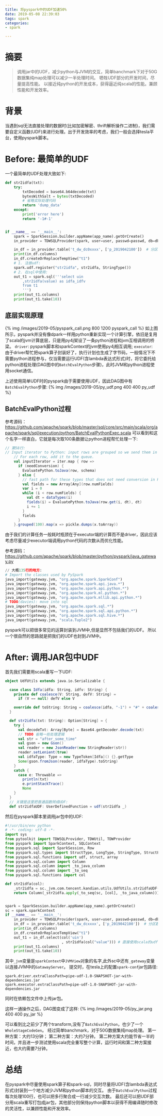 ```yaml
---
title: 将pyspark中的UDF加速50%
date: 2019-05-08 22:39:03
tags: spark
categories:
- spark

---
```


# 摘要
> 调用jar中的UDF，减少python与JVM的交互，简单banchmark下对于50G数据集纯map处理可以减少一半处理时间。
牺牲UDF部分的开发时间，尽量提高性能。
以接近纯python的开发成本，获得逼近纯scala的性能。兼顾性能和开发效率。

# 背景
  当遇到sql无法直接处理的数据时(比如加密解密、thrift解析操作二进制)，我们需要自定义函数(UDF)来进行处理。出于开发效率的考虑，我们一般会选择tesla平台，使用pyspark脚本。
  
# Before: 最简单的UDF
一个最简单的UDF处理大致如下:
```python
def str2idfa(txt):
    try:
        txtDecoded = base64.b64decode(txt)
        bytesWithSalt = bytes(txtDecoded)
        # 省略实际处理代码
        return 'dump_data'
    except:
        print('error here')
        return '-1#-1'


if __name__ == '__main__':
    spark = SparkSession.builder.appName(app_name).getOrCreate()
    in_provider = TDWSQLProvider(spark, user=user, passwd=passwd, db=db_name)

    in_df = in_provider.table('t_dw_dc0xxxx', ['p_2019042100'])  # 分区数组
    print(in_df.columns)
    in_df.createOrReplaceTempView("t1")
    # 1. 注册udf:
    spark.udf.register("str2idfa", str2idfa, StringType())
    # 2. 在sql中使用:
    out_t1 = spark.sql('''select uin
        ,str2idfa(value) as idfa_idfv
        from t1
        ''')
    print(out_t1.columns)
    print(out_t1.take(10))
```

## 底层实现原理
{% img /images/2019-05/pyspark_call.png 800 1200 pyspark_call %}
  如上图所示，pyspark并没有像dpark一样用python重新实现一个计算引擎，依旧是复用了scala的jvm计算底层，只是用py4j架设了一条python进程和jvm互相调用的桥梁。
  `driver`:  pyspark脚本和sparkContext的jvm使用py4j相互调用;
  `executor`: 由于driver帮忙把spark算子封装好了，执行计划也生成了字节码，一般情况下不需要python进程参与，仅当需要运行UDF(含lambda表达式形式)时，将它委托给python进程处理(DAG图中的`BatchEvalPython`步骤)，此时JVM和python进程使用socket通信。
  
   上述使用简单UDF时的pyspark由于需要使用UDF，因此DAG图中有`BatchEvalPython`步骤:
   {% img /images/2019-05/py_udf.png 400 400 py_udf %}
  
## BatchEvalPython过程
参考源码：https://github.com/apache/spark/blob/master/sql/core/src/main/scala/org/apache/spark/sql/execution/python/BatchEvalPythonExec.scala
可以看到和这个名字一样直白，它就是每次取100条数据让python进程帮忙处理一下:
```scala
// 第58行:
// Input iterator to Python: input rows are grouped so we send them in batches to Python.
    // For each row, add it to the queue.
    val inputIterator = iter.map { row =>
      if (needConversion) {
        EvaluatePython.toJava(row, schema)
      } else {
        // fast path for these types that does not need conversion in Python
        val fields = new Array[Any](row.numFields)
        var i = 0
        while (i < row.numFields) {
          val dt = dataTypes(i)
          fields(i) = EvaluatePython.toJava(row.get(i, dt), dt)
          i += 1
        }
        fields
      }
    }.grouped(100).map(x => pickle.dumps(x.toArray))
```
    

   由于我们的计算任务一般耗时瓶颈在于executor端的计算而不是driver，因此应该考虑尽量减少executor端调用python代码的次数从而优化性能。
   
参考源码：https://github.com/apache/spark/blob/master/python/pyspark/java_gateway.py
```python
// 大概135行的地方:
# Import the classes used by PySpark
java_import(gateway.jvm, "org.apache.spark.SparkConf")
java_import(gateway.jvm, "org.apache.spark.api.java.*")
java_import(gateway.jvm, "org.apache.spark.api.python.*")
java_import(gateway.jvm, "org.apache.spark.ml.python.*")
java_import(gateway.jvm, "org.apache.spark.mllib.api.python.*")
# TODO(davies): move into sql
java_import(gateway.jvm, "org.apache.spark.sql.*")
java_import(gateway.jvm, "org.apache.spark.sql.api.python.*")
java_import(gateway.jvm, "org.apache.spark.sql.hive.*")
java_import(gateway.jvm, "scala.Tuple2")
```
pyspark可以把很多常见的运算封装到JVM中,但是显然不包括我们的UDF。
所以一个很自然的思路就是把我们的UDF也封到JVM中。

# After: 调用JAR包中UDF
首先我们需要用scala重写一下UDF:
```scala
object UdfUtils extends java.io.Serializable {

  case class Idfa(idfa: String, idfv: String) {
    private def coalesce(V: String, defV: String) =
      if (V == null) defV else V

    override def toString: String = coalesce(idfa, "-1") + "#" + coalesce(idfv, "-1")
  }

  def str2idfa(txt: String): Option[String] = {
    try {
      val decodeTxt: Array[Byte] = Base64.getDecoder.decode(txt)
      // TODO 省略一些处理逻辑
      val str = "after_some_time"
      val gson = new Gson()
      val reader = new JsonReader(new StringReader(str))
      reader.setLenient(true)
      val idfaType: Type = new TypeToken[Idfa]() {}.getType
      Some(gson.fromJson(reader, idfaType).toString)
    }
    catch {
      case e: Throwable =>
        println(txt)
        e.printStackTrace()
        None
    }
  }
  // 关键是这里把普通函数转成UDF:
  def str2idfaUDF: UserDefinedFunction = udf(str2idfa _)

```

然后在pyspark脚本里调用jar包中的UDF:
```python
#!/usr/bin/env python
# -*- coding: utf-8 -*-
import sys
from pytoolkit import TDWSQLProvider, TDWUtil, TDWProvider
from pyspark import SparkContext, SQLContext
from pyspark.sql import SparkSession, Row
from pyspark.sql.types import StructType, LongType, StringType, StructField, IntegerType
from pyspark.sql.functions import udf, struct, array
from pyspark.sql.column import Column
from pyspark.sql.column import _to_java_column
from pyspark.sql.column import _to_seq
from pyspark.sql.functions import col

def str2idfa(col):
    _str2idfa = sc._jvm.com.tencent.kandian.utils.UdfUtils.str2idfaUDF()
    return Column(_str2idfa.apply(_to_seq(sc, [col], _to_java_column)))


spark = SparkSession.builder.appName(app_name).getOrCreate()
sc = spark.sparkContext
if __name__ == '__main__':
    in_provider = TDWSQLProvider(spark, user=user, passwd=passwd, db=db_name)
    in_df = in_provider.table('t_dw_dcxxxx', ['p_2019042100'])  # 分区数组
    print(in_df.columns)
    in_df.createOrReplaceTempView("t1")
    out_t1 = in_df.select(col('uin')
                          , str2idfa(col("value"))) # 直接使用scala的udf,节省43%时间,减少两个transform
    print(out_t1.columns)
    print(out_t1.take(10))
```
其中`_jvm`变量是`sparkContext`中`JVMView`对象的名字,此外sc中还有`_gateway`变量以连接JVM中的`GatawayServer`。
提交时，在tesla上的配置`spark-conf`jar包路径:
```
spark.driver.extraClassPath=pipe-udf-1.0-SNAPSHOT-jar-with-dependencies.jar
spark.executor.extraClassPath=pipe-udf-1.0-SNAPSHOT-jar-with-dependencies.jar
```
同时在依赖包文件中上传jar包。

这样一通操作之后，DAG图变成了这样:
{% img /images/2019-05/py_jar.png 400 400 py_jar %}

可以看到比之前少了两个transform,没有了`BatchEvalPython`，也少了一个`WholeStageCodeGen`。
经过简单banchmark，对于50G数据集纯map处理。
第一种方案：大约13分钟；
第二种方案：大约7分钟。
第二种方案大约能节省一半的时间，并且进一步测试使用scala完全重写整个计算，运行时间和第二种方案接近，也大约需要7分钟。
# 总结
   在pyspark中尽量使用spark算子和spark-sql，同时尽量将UDF(含lambda表达式形式)封装到一个地方减少JVM和python脚本的交互。
   由于`BatchEvalPython`过程每次处理100行，也可以把多行聚合成一行减少交互次数。
   最后还可以把UDF部分用scala重写打包成jar包，其他部分则保持python脚本以获得不用编译随时修改的灵活性，以兼顾性能和开发效率。
